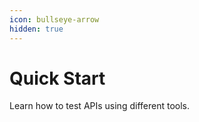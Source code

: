 ```yaml
---
icon: bullseye-arrow
hidden: true
---
```


# Quick Start

Learn how to test APIs using different tools.

